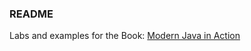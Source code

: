 ### README

Labs and examples for the Book: [Modern Java in Action](https://www.manning.com/books/modern-java-in-action)